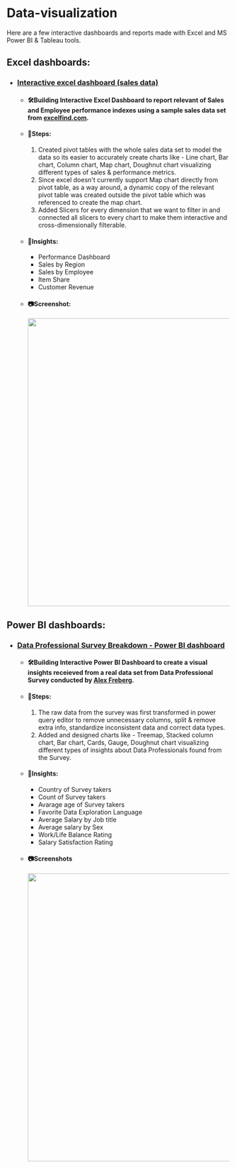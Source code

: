 # Data-visualization
Here are a few interactive dashboards and reports made with Excel and MS Power BI & Tableau tools.

## Excel dashboards:
 - ### [Interactive excel dashboard (sales data)](https://github.com/Nilashis-Halder/Data-visualization/blob/1c3879558dcfb9c7ddf155b3aadd9d76217c4198/Interactive%20excel%20dashboard%20(sales%20data).xlsx)
   - #### 🛠Building Interactive Excel Dashboard to report relevant of Sales and Employee performance indexes using a sample sales data set from [excelfind.com](https://excelfind.com/downloads/#/).
   - #### 🤔Steps:
     1) Created pivot tables with the whole sales data set to model the data so its easier to accurately create charts like - Line chart, Bar chart, Column chart, Map chart, Doughnut chart visualizing different types of sales & performance metrics.
     2) Since excel doesn't currently support Map chart directly from pivot table, as a way around, a dynamic copy of the relevant pivot table was created outside the 
     pivot table which was referenced to create the map chart.
     3) Added Slicers for every dimension that we want to filter in and connected all slicers to every chart to make them interactive and cross-dimensionally filterable.
     
   - #### 🚀Insights:
     - Performance Dashboard
     - Sales by Region
     - Sales by Employee
     - Item Share
     - Customer Revenue
     
   - #### 📷Screenshot:   
     <p>
     <img src="https://user-images.githubusercontent.com/111624143/229320925-df2d1c2c-b19e-46eb-a895-c24a856df729.png" width="650">
     </p>




 
 
 
## Power BI dashboards:
 - ### [Data Professional Survey Breakdown - Power BI dashboard](https://github.com/Nilashis-Halder/Data-visualization/blob/d5c1c0a153d84c5fe13ba7293df5d8f2452f4689/Data%20Professional%20Survey%20Breakdown%20-%20Power%20BI%20dashboard.pbix)
    - #### 🛠Building Interactive Power BI Dashboard to create a visual insights receieved from a real data set from Data Professional Survey conducted by [Alex Freberg](https://www.linkedin.com/in/alex-freberg/).
   - #### 🤔Steps:
     1) The raw data from the survey was first transformed in power query editor to remove unnecessary columns, split & remove extra info, standardize inconsistent data and correct data types.
     2) Added and designed charts like - Treemap, Stacked column chart, Bar chart, Cards, Gauge, Doughnut chart visualizing different types of insights about Data Professionals found from the Survey.
   
   - #### 🚀Insights:
     - Country of Survey takers
     - Count of Survey takers
     - Avarage age of Survey takers
     - Favorite Data Exploration Language
     - Average Salary by Job title
     - Average salary by Sex
     - Work/Life Balance Rating
     - Salary Satisfaction Rating
     
   
   - #### 📷Screenshots   
     <p>
     <img src="https://user-images.githubusercontent.com/111624143/229324236-b2c8f9ac-7239-4cf2-8dc7-fac6540c3c7d.png" width="650">
     </p>
